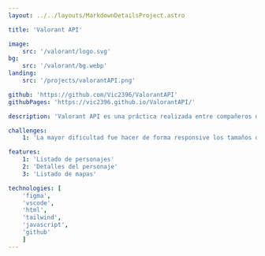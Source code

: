 ```yaml
---
layout: ../../layouts/MarkdownDetailsProject.astro

title: 'Valorant API'

image:
    src: '/valorant/logo.svg'
bg: 
    src: '/valorant/bg.webp'
landing:
    src: '/projects/valorantAPI.png'

github: 'https://github.com/Vic2396/ValorantAPI'
githubPages: 'https://vic2396.github.io/ValorantAPI/'

description: 'Valorant API es una práctica realizada entre compañeros de clase que nos sirve de catálogo de personajes y mapas de Valorant junto con sus detalles.'

challenges:
    1: 'La mayor dificultad fue hacer de forma responsive los tamaños de los personajes, para qué en versión móvil apareciese uno y después en función de tamaños se fuese reajustando y dividiendo la pantalla en personajes.'

features:
    1: 'Listado de personajes'
    2: 'Detalles del personaje'
    3: 'Listado de mapas'

technologies: [
    'figma',
    'vscode', 
    'html', 
    'tailwind', 
    'javascript',
    'github'
    ]
---
```

